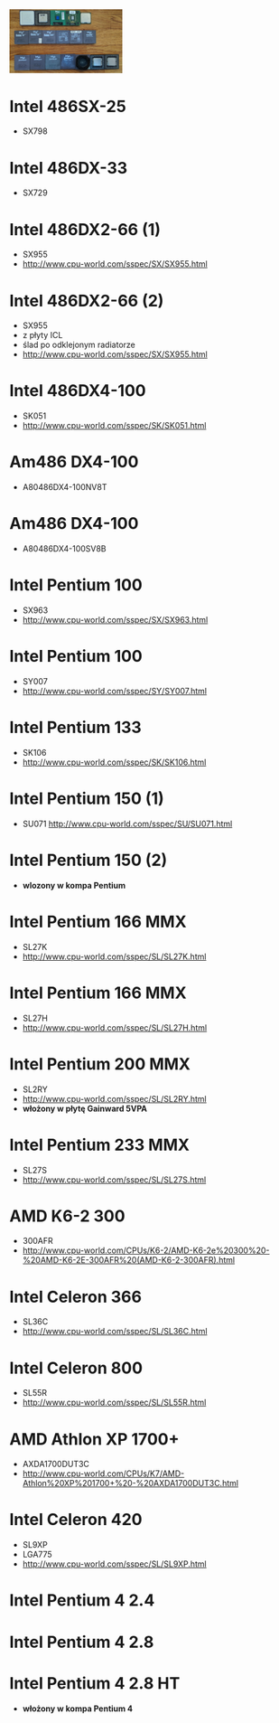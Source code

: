 <img src="images/IMG_20180406_171911.jpg" width="200">

# Intel 486SX-25
* SX798

# Intel 486DX-33
* SX729

# Intel 486DX2-66 (1)
* SX955
* http://www.cpu-world.com/sspec/SX/SX955.html

# Intel 486DX2-66 (2)
* SX955
* z płyty ICL
* ślad po odklejonym radiatorze
* http://www.cpu-world.com/sspec/SX/SX955.html

# Intel 486DX4-100
* SK051
* http://www.cpu-world.com/sspec/SK/SK051.html

# Am486 DX4-100
* A80486DX4-100NV8T

# Am486 DX4-100
* A80486DX4-100SV8B

# Intel Pentium 100
* SX963
* http://www.cpu-world.com/sspec/SX/SX963.html

# Intel Pentium 100
* SY007
* http://www.cpu-world.com/sspec/SY/SY007.html

# Intel Pentium 133
* SK106
* http://www.cpu-world.com/sspec/SK/SK106.html

# Intel Pentium 150 (1)
* SU071
http://www.cpu-world.com/sspec/SU/SU071.html

# Intel Pentium 150  (2)
* **wlozony w kompa Pentium**

# Intel Pentium 166 MMX
* SL27K
* http://www.cpu-world.com/sspec/SL/SL27K.html

# Intel Pentium 166 MMX
* SL27H
* http://www.cpu-world.com/sspec/SL/SL27H.html

# Intel Pentium 200 MMX
* SL2RY
* http://www.cpu-world.com/sspec/SL/SL2RY.html
* **włożony w płytę Gainward 5VPA**

# Intel Pentium 233 MMX
* SL27S
* http://www.cpu-world.com/sspec/SL/SL27S.html

# AMD K6-2 300
* 300AFR
* http://www.cpu-world.com/CPUs/K6-2/AMD-K6-2e%20300%20-%20AMD-K6-2E-300AFR%20(AMD-K6-2-300AFR).html

# Intel Celeron 366
* SL36C
* http://www.cpu-world.com/sspec/SL/SL36C.html

# Intel Celeron 800
* SL55R
* http://www.cpu-world.com/sspec/SL/SL55R.html

# AMD Athlon XP 1700+
* AXDA1700DUT3C
* http://www.cpu-world.com/CPUs/K7/AMD-Athlon%20XP%201700+%20-%20AXDA1700DUT3C.html

# Intel Celeron 420
* SL9XP
* LGA775
* http://www.cpu-world.com/sspec/SL/SL9XP.html

# Intel Pentium 4 2.4

# Intel Pentium 4 2.8

# Intel Pentium 4 2.8 HT
* **włożony w kompa Pentium 4**
